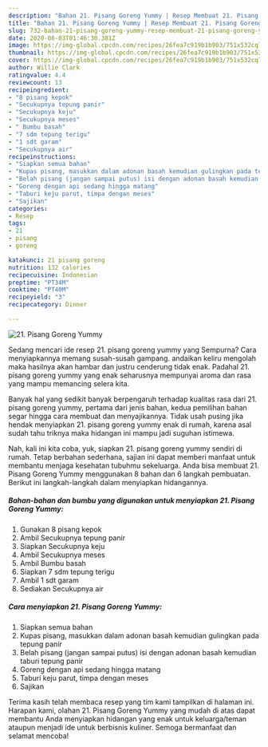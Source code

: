 ```yaml
---
description: "Bahan 21. Pisang Goreng Yummy | Resep Membuat 21. Pisang Goreng Yummy Yang Enak dan Simpel"
title: "Bahan 21. Pisang Goreng Yummy | Resep Membuat 21. Pisang Goreng Yummy Yang Enak dan Simpel"
slug: 732-bahan-21-pisang-goreng-yummy-resep-membuat-21-pisang-goreng-yummy-yang-enak-dan-simpel
date: 2020-06-03T01:46:30.381Z
image: https://img-global.cpcdn.com/recipes/26fea7c919b1b903/751x532cq70/21-pisang-goreng-yummy-foto-resep-utama.jpg
thumbnail: https://img-global.cpcdn.com/recipes/26fea7c919b1b903/751x532cq70/21-pisang-goreng-yummy-foto-resep-utama.jpg
cover: https://img-global.cpcdn.com/recipes/26fea7c919b1b903/751x532cq70/21-pisang-goreng-yummy-foto-resep-utama.jpg
author: Willie Clark
ratingvalue: 4.4
reviewcount: 13
recipeingredient:
- "8 pisang kepok"
- "Secukupnya tepung panir"
- "Secukupnya keju"
- "Secukupnya meses"
- " Bumbu basah"
- "7 sdm tepung terigu"
- "1 sdt garam"
- "Secukupnya air"
recipeinstructions:
- "Siapkan semua bahan"
- "Kupas pisang, masukkan dalam adonan basah kemudian gulingkan pada tepung panir"
- "Belah pisang (jangan sampai putus) isi dengan adonan basah kemudian taburi tepung panir"
- "Goreng dengan api sedang hingga matang"
- "Taburi keju parut, timpa dengan meses"
- "Sajikan"
categories:
- Resep
tags:
- 21
- pisang
- goreng

katakunci: 21 pisang goreng 
nutrition: 132 calories
recipecuisine: Indonesian
preptime: "PT34M"
cooktime: "PT40M"
recipeyield: "3"
recipecategory: Dinner

---
```



![21. Pisang Goreng Yummy](https://img-global.cpcdn.com/recipes/26fea7c919b1b903/751x532cq70/21-pisang-goreng-yummy-foto-resep-utama.jpg)

Sedang mencari ide resep 21. pisang goreng yummy yang Sempurna? Cara menyiapkannya memang susah-susah gampang. andaikan keliru mengolah maka hasilnya akan hambar dan justru cenderung tidak enak. Padahal 21. pisang goreng yummy yang enak seharusnya mempunyai aroma dan rasa yang mampu memancing selera kita.



Banyak hal yang sedikit banyak berpengaruh terhadap kualitas rasa dari 21. pisang goreng yummy, pertama dari jenis bahan, kedua pemilihan bahan segar hingga cara membuat dan menyajikannya. Tidak usah pusing jika hendak menyiapkan 21. pisang goreng yummy enak di rumah, karena asal sudah tahu triknya maka hidangan ini mampu jadi suguhan istimewa.


Nah, kali ini kita coba, yuk, siapkan 21. pisang goreng yummy sendiri di rumah. Tetap berbahan sederhana, sajian ini dapat memberi manfaat untuk membantu menjaga kesehatan tubuhmu sekeluarga. Anda bisa membuat 21. Pisang Goreng Yummy menggunakan 8 bahan dan 6 langkah pembuatan. Berikut ini langkah-langkah dalam menyiapkan hidangannya.

<!--inarticleads1-->

##### Bahan-bahan dan bumbu yang digunakan untuk menyiapkan 21. Pisang Goreng Yummy:

1. Gunakan 8 pisang kepok
1. Ambil Secukupnya tepung panir
1. Siapkan Secukupnya keju
1. Ambil Secukupnya meses
1. Ambil  Bumbu basah
1. Siapkan 7 sdm tepung terigu
1. Ambil 1 sdt garam
1. Sediakan Secukupnya air




<!--inarticleads2-->

##### Cara menyiapkan 21. Pisang Goreng Yummy:

1. Siapkan semua bahan
1. Kupas pisang, masukkan dalam adonan basah kemudian gulingkan pada tepung panir
1. Belah pisang (jangan sampai putus) isi dengan adonan basah kemudian taburi tepung panir
1. Goreng dengan api sedang hingga matang
1. Taburi keju parut, timpa dengan meses
1. Sajikan




Terima kasih telah membaca resep yang tim kami tampilkan di halaman ini. Harapan kami, olahan 21. Pisang Goreng Yummy yang mudah di atas dapat membantu Anda menyiapkan hidangan yang enak untuk keluarga/teman ataupun menjadi ide untuk berbisnis kuliner. Semoga bermanfaat dan selamat mencoba!
